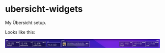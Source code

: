 # ubersicht-widgets

My Übersicht setup.

Looks like this:

![Picture of the widgets](./widgets.png)
